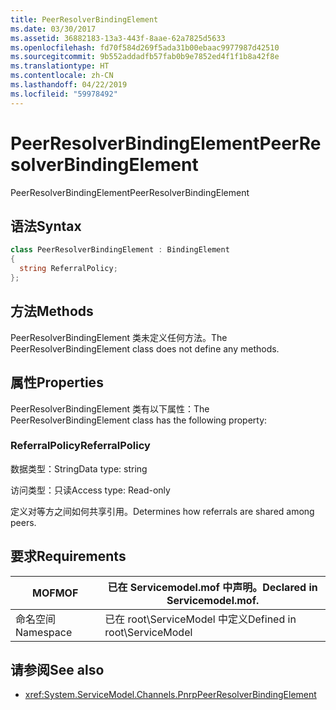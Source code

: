 ```yaml
---
title: PeerResolverBindingElement
ms.date: 03/30/2017
ms.assetid: 36882183-13a3-443f-8aae-62a7825d5633
ms.openlocfilehash: fd70f584d269f5ada31b00ebaac9977987d42510
ms.sourcegitcommit: 9b552addadfb57fab0b9e7852ed4f1f1b8a42f8e
ms.translationtype: HT
ms.contentlocale: zh-CN
ms.lasthandoff: 04/22/2019
ms.locfileid: "59978492"
---
```

# <a name="peerresolverbindingelement"></a><span data-ttu-id="7a4b7-102">PeerResolverBindingElement</span><span class="sxs-lookup"><span data-stu-id="7a4b7-102">PeerResolverBindingElement</span></span>
<span data-ttu-id="7a4b7-103">PeerResolverBindingElement</span><span class="sxs-lookup"><span data-stu-id="7a4b7-103">PeerResolverBindingElement</span></span>  
  
## <a name="syntax"></a><span data-ttu-id="7a4b7-104">语法</span><span class="sxs-lookup"><span data-stu-id="7a4b7-104">Syntax</span></span>  
  
```csharp
class PeerResolverBindingElement : BindingElement  
{  
  string ReferralPolicy;  
};  
```  
  
## <a name="methods"></a><span data-ttu-id="7a4b7-105">方法</span><span class="sxs-lookup"><span data-stu-id="7a4b7-105">Methods</span></span>  
 <span data-ttu-id="7a4b7-106">PeerResolverBindingElement 类未定义任何方法。</span><span class="sxs-lookup"><span data-stu-id="7a4b7-106">The PeerResolverBindingElement class does not define any methods.</span></span>  
  
## <a name="properties"></a><span data-ttu-id="7a4b7-107">属性</span><span class="sxs-lookup"><span data-stu-id="7a4b7-107">Properties</span></span>  
 <span data-ttu-id="7a4b7-108">PeerResolverBindingElement 类有以下属性：</span><span class="sxs-lookup"><span data-stu-id="7a4b7-108">The PeerResolverBindingElement class has the following property:</span></span>  
  
### <a name="referralpolicy"></a><span data-ttu-id="7a4b7-109">ReferralPolicy</span><span class="sxs-lookup"><span data-stu-id="7a4b7-109">ReferralPolicy</span></span>  
 <span data-ttu-id="7a4b7-110">数据类型：String</span><span class="sxs-lookup"><span data-stu-id="7a4b7-110">Data type: string</span></span>  
  
 <span data-ttu-id="7a4b7-111">访问类型：只读</span><span class="sxs-lookup"><span data-stu-id="7a4b7-111">Access type: Read-only</span></span>  
  
 <span data-ttu-id="7a4b7-112">定义对等方之间如何共享引用。</span><span class="sxs-lookup"><span data-stu-id="7a4b7-112">Determines how referrals are shared among peers.</span></span>  
  
## <a name="requirements"></a><span data-ttu-id="7a4b7-113">要求</span><span class="sxs-lookup"><span data-stu-id="7a4b7-113">Requirements</span></span>  
  
|<span data-ttu-id="7a4b7-114">MOF</span><span class="sxs-lookup"><span data-stu-id="7a4b7-114">MOF</span></span>|<span data-ttu-id="7a4b7-115">已在 Servicemodel.mof 中声明。</span><span class="sxs-lookup"><span data-stu-id="7a4b7-115">Declared in Servicemodel.mof.</span></span>|  
|---------|-----------------------------------|  
|<span data-ttu-id="7a4b7-116">命名空间</span><span class="sxs-lookup"><span data-stu-id="7a4b7-116">Namespace</span></span>|<span data-ttu-id="7a4b7-117">已在 root\ServiceModel 中定义</span><span class="sxs-lookup"><span data-stu-id="7a4b7-117">Defined in root\ServiceModel</span></span>|  
  
## <a name="see-also"></a><span data-ttu-id="7a4b7-118">请参阅</span><span class="sxs-lookup"><span data-stu-id="7a4b7-118">See also</span></span>

- <xref:System.ServiceModel.Channels.PnrpPeerResolverBindingElement>
